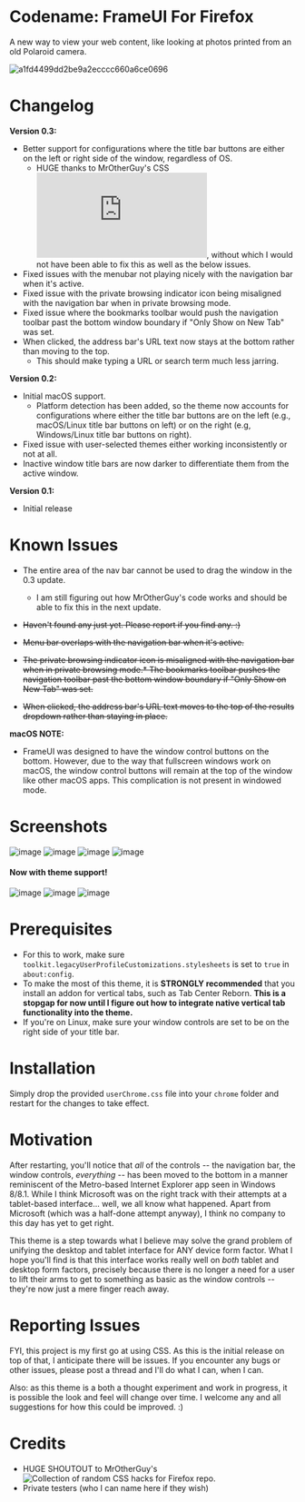 # Codename: FrameUI For Firefox
A new way to view your web content, like looking at photos printed from an old Polaroid camera.

![a1fd4499dd2be9a2ecccc660a6ce0696](https://github.com/FineFuturity/FrameUIForFirefox/assets/19298107/75c5a475-d440-4481-a002-9cdb754155ed)

# Changelog
**Version 0.3:**
* Better support for configurations where the title bar buttons are either on the left or right side of the window, regardless of OS.
  * HUGE thanks to MrOtherGuy's CSS ![code](https://github.com/MrOtherGuy/firefox-csshacks/blob/master/chrome/toolbars_below_content.css), without which I would not have been able to fix this as well as the below issues.
* Fixed issues with the menubar not playing nicely with the navigation bar when it's active.
* Fixed issue with the private browsing indicator icon being misaligned with the navigation bar when in private browsing mode.
* Fixed issue where the bookmarks toolbar would push the navigation toolbar past the bottom window boundary if "Only Show on New Tab" was set.
* When clicked, the address bar's URL text now stays at the bottom rather than moving to the top.
  * This should make typing a URL or search term much less jarring.


**Version 0.2:**
* Initial macOS support.
  * Platform detection has been added, so the theme now accounts for configurations where either the title bar buttons are on the left (e.g., macOS/Linux title bar buttons on left) or on the right (e.g, Windows/Linux title bar buttons on right).
* Fixed issue with user-selected themes either working inconsistently or not at all.
* Inactive window title bars are now darker to differentiate them from the active window.
 
**Version 0.1:**
* Initial release

# Known Issues
* The entire area of the nav bar cannot be used to drag the window in the 0.3 update.
  * I am still figuring out how MrOtherGuy's code works and should be able to fix this in the next update.

* ~~Haven't found any just yet.  Please report if you find any. :)~~
* ~~Menu bar overlaps with the navigation bar when it's active.~~
* ~~The private browsing indicator icon is misaligned with the navigation bar when in private browsing mode.* The bookmarks toolbar pushes the navigation toolbar past the bottom window boundary if "Only Show on New Tab" was set.~~
* ~~When clicked, the address bar's URL text moves to the top of the results dropdown rather than staying in place.~~



**macOS NOTE:**
* FrameUI was designed to have the window control buttons on the bottom. However, due to the way that fullscreen windows work on macOS, the window control buttons will remain at the top of the window like other macOS apps. This complication is not present in windowed mode.

# Screenshots
![image](https://github.com/FineFuturity/FrameUIForFirefox/assets/19298107/73b7328d-3b6c-47f6-b4fe-d341aa46b88b)
![image](https://github.com/FineFuturity/FrameUIForFirefox/assets/19298107/ed6123fd-b6fd-4124-b264-a83468fa1bc8)
![image](https://github.com/FineFuturity/FrameUIForFirefox/assets/19298107/3b7a9f63-6cae-43de-bfb0-d07fd28b8d10)
![image](https://github.com/FineFuturity/FrameUIForFirefox/assets/19298107/f64bbb3e-217e-4f78-a9fe-da2ebeb3b265)



<h4>Now with theme support!</h4>

![image](https://github.com/FineFuturity/FrameUIForFirefox/assets/19298107/17ade781-524a-49e5-99d7-c8b72ceb131a)
![image](https://github.com/FineFuturity/FrameUIForFirefox/assets/19298107/3dba5c46-b83f-4877-b289-67b5aa9949c0)
![image](https://github.com/FineFuturity/FrameUIForFirefox/assets/19298107/2beeeb4b-99d6-4316-87cf-ca461f959516)



# Prerequisites
* For this to work, make sure `toolkit.legacyUserProfileCustomizations.stylesheets` is set to `true` in `about:config`.
* To make the most of this theme, it is **STRONGLY recommended** that you install an addon for vertical tabs, such as Tab Center Reborn.  **This is a stopgap for now until I figure out how to integrate native vertical tab functionality into the theme.**
* If you're on Linux, make sure your window controls are set to be on the right side of your title bar.

# Installation

Simply drop the provided `userChrome.css` file into your `chrome` folder and restart for the changes to take effect.

# Motivation
After restarting, you'll notice that *all* of the controls -- the navigation bar, the window controls, *everything* -- has been moved to the bottom in a manner reminiscent of the Metro-based Internet Explorer app seen in Windows 8/8.1.  While I think Microsoft was on the right track with their attempts at a tablet-based interface... well, we all know what happened.  Apart from Microsoft (which was a half-done attempt anyway), I think no company to this day has yet to get right.

This theme is a step towards what I believe may solve the grand problem of unifying the desktop and tablet interface for ANY device form factor.  What I hope you'll find is that this interface works really well on *both* tablet and desktop form factors, precisely because there is no longer a need for a user to lift their arms to get to something as basic as the window controls -- they're now just a mere finger reach away.  

# Reporting Issues
FYI, this project is my first go at using CSS.  As this is the initial release on top of that, I anticipate there will be issues.  If you encounter any bugs or other issues, please post a thread and I'll do what I can, when I can. 

Also: as this theme is a both a thought experiment and work in progress, it is possible the look and feel will change over time.  I welcome any and all suggestions for how this could be improved.  :)

# Credits
* HUGE SHOUTOUT to MrOtherGuy's ![Collection of random CSS hacks for Firefox](https://github.com/MrOtherGuy/firefox-csshacks) repo.
* Private testers (who I can name here if they wish)

